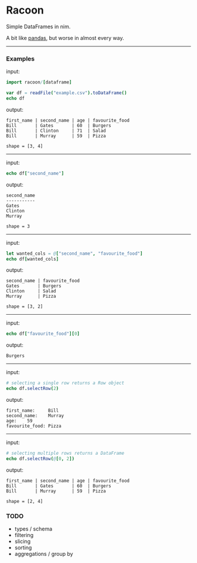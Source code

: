 # Racoon

Simple DataFrames in nim.

A bit like [pandas](https://pandas.pydata.org/), but worse in almost every way.

--------

### Examples

input:
```nim
import racoon/[dataframe]

var df = readFile("example.csv").toDataFrame()
echo df
```
output:
```
first_name | second_name | age | favourite_food
Bill       | Gates       | 60  | Burgers
Bill       | Clinton     | 71  | Salad
Bill       | Murray      | 59  | Pizza

shape = [3, 4]
```

--------

input:
```nim
echo df["second_name"]
```

output:
```
second_name
-----------
Gates
Clinton
Murray

shape = 3
```

-----

input:
```nim
let wanted_cols = @["second_name", "favourite_food"]
echo df[wanted_cols]
```

output:
```
second_name | favourite_food
Gates       | Burgers
Clinton     | Salad
Murray      | Pizza

shape = [3, 2]
```

-----

input:
```nim
echo df["favourite_food"][0]
```

output:
```
Burgers
```
-----
input:
```nim
# selecting a single row returns a Row object
echo df.selectRow(2)
```

output:
```
first_name:     Bill
second_name:    Murray
age:    59
favourite_food: Pizza
```

-----

input:
```nim
# selecting multiple rows returns a DataFrame
echo df.selectRow(@[0, 2])
```

output:
```
first_name | second_name | age | favourite_food
Bill       | Gates       | 60  | Burgers
Bill       | Murray      | 59  | Pizza

shape = [2, 4]
```

### TODO
- types / schema
- filtering
- slicing
- sorting
- aggregations / group by

